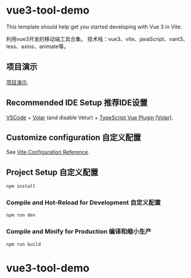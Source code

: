 # vue3-tool-demo 

This template should help get you started developing with Vue 3 in Vite.

利用vue3开发的移动端工具合集。
技术栈：vue3、vite、javaScript、vant3、less、axios、animate等。

## 项目演示

 [项目演示](https://static-mp-9fa3ef21-1305-46ae-acd7-3683eaf7110a.next.bspapp.com/#/).

## Recommended IDE Setup 推荐IDE设置

[VSCode](https://code.visualstudio.com/) + [Volar](https://marketplace.visualstudio.com/items?itemName=Vue.volar) (and disable Vetur) + [TypeScript Vue Plugin (Volar)](https://marketplace.visualstudio.com/items?itemName=Vue.vscode-typescript-vue-plugin).

## Customize configuration 自定义配置

See [Vite Configuration Reference](https://vitejs.dev/config/).

## Project Setup 自定义配置

```sh
npm install
```

### Compile and Hot-Reload for Development 自定义配置

```sh
npm run dev
```

### Compile and Minify for Production 编译和缩小生产

```sh
npm run build
```
# vue3-tool-demo

